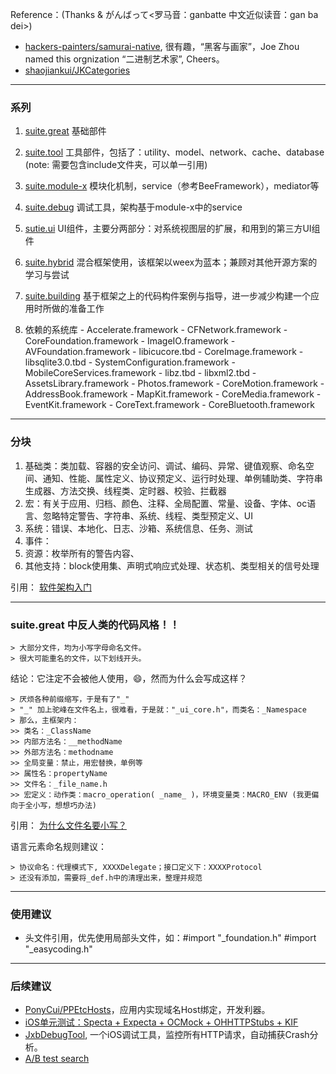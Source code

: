 Reference：(Thanks & がんばって<罗马音：ganbatte 中文近似读音：gan ba dei>)

* [hackers-painters/samurai-native](https://github.com/hackers-painters/samurai-native), 很有趣，“黑客与画家”，Joe Zhou named this orgnization “二进制艺术家”, Cheers。
* [shaojiankui/JKCategories](https://github.com/shaojiankui/JKCategories)

----------
### 系列

1. [suite.great](https://github.com/BinaryArtists/suite.great)
	基础部件
2. [suite.tool](https://github.com/BinaryArtists/suite.tool)
	工具部件，包括了：utility、model、network、cache、database
	(note: 需要包含include文件夹，可以单一引用)
3. [suite.module-x](https://github.com/BinaryArtists/suite.module-x)
	模块化机制，service（参考BeeFramework），mediator等
4. [suite.debug](https://github.com/BinaryArtists/suite.debug)
	调试工具，架构基于module-x中的service
6. [sutie.ui](https://github.com/BinaryArtists/suite.see)
	UI组件，主要分两部分：对系统视图层的扩展，和用到的第三方UI组件
7. [suite.hybrid](https://github.com/BinaryArtists/suite.hybrid)
	混合框架使用，该框架以weex为蓝本；兼顾对其他开源方案的学习与尝试
8. [suite.building](https://github.com/BinaryArtists/suite.building)
    基于框架之上的代码构件案例与指导，进一步减少构建一个应用时所做的准备工作

100. 依赖的系统库
    - Accelerate.framework
    - CFNetwork.framework
    - CoreFoundation.framework
    - ImageIO.framework
    - AVFoundation.framework
    - libicucore.tbd
    - CoreImage.framework
    - libsqlite3.0.tbd
    - SystemConfiguration.framework
    - MobileCoreServices.framework
    - libz.tbd
    - libxml2.tbd
    - AssetsLibrary.framework
    - Photos.framework
    - CoreMotion.framework
    - AddressBook.framework
    - MapKit.framework
    - CoreMedia.framework
    - EventKit.framework
    - CoreText.framework
    - CoreBluetooth.framework

----------
### 分块

1. 基础类：类加载、容器的安全访问、调试、编码、异常、键值观察、命名空间、通知、性能、属性定义、协议预定义、运行时处理、单例辅助类、字符串生成器、方法交换、线程类、定时器、校验、拦截器
2. 宏：有关于应用、归档、颜色、注释、全局配置、常量、设备、字体、oc语言、忽略特定警告、字符串、系统、线程、类型预定义、UI
3. 系统：错误、本地化、日志、沙箱、系统信息、任务、测试
4. 事件：
5. 资源：枚举所有的警告内容、
6. 其他支持：block使用集、声明式响应式处理、状态机、类型相关的信号处理

引用：
	[软件架构入门](http://www.ruanyifeng.com/blog/2016/09/software-architecture.html)

----------
### suite.great 中反人类的代码风格！！

	> 大部分文件，均为小写字母命名文件。
	> 很大可能重名的文件，以下划线开头。

结论：它注定不会被他人使用，😄，然而为什么会写成这样？

	> 厌烦各种前缀缩写，于是有了"_"
	> "_" 加上驼峰在文件名上，很难看，于是就："_ui_core.h"，而类名：_Namespace
    > 那么，主框架内：
    >> 类名：_ClassName
    >> 内部方法名：__methodName
    >> 外部方法名：methodname
    >> 全局变量：禁止，用宏替换，单例等
    >> 属性名：propertyName
    >> 文件名：_file_name.h
    >> 宏定义：动作类：macro_operation( _name_ )，环境变量类：MACRO_ENV (我更偏向于全小写，想想巧办法)

引用：
	[为什么文件名要小写？](http://www.ruanyifeng.com/blog/2017/02/filename-should-be-lowercase.html)

语言元素命名规则建议：

    > 协议命名：代理模式下, XXXXDelegate；接口定义下：XXXXProtocol
    > 还没有添加，需要将_def.h中的清理出来，整理并规范

----------
### 使用建议

*	头文件引用，优先使用局部头文件，如：#import "_foundation.h" #import "_easycoding.h"

----------
### 后续建议
* [PonyCui/PPEtcHosts](https://github.com/PonyCui/PPEtcHosts)，应用内实现域名Host绑定，开发利器。
* [iOS单元测试：Specta + Expecta + OCMock + OHHTTPStubs + KIF](http://blog.csdn.net/colorapp/article/details/47007431)
* [JxbDebugTool](https://github.com/JxbSir/JxbDebugTool), 一个iOS调试工具，监控所有HTTP请求，自动捕获Crash分析。
* [A/B test search](https://github.com/search?l=Objective-C&q=a%2Fb+testing&ref=searchresults&type=Repositories&utf8=✓)
